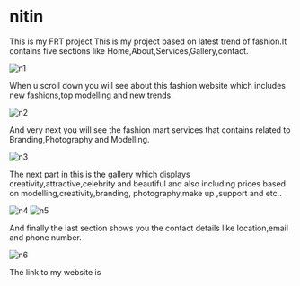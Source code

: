 # nitin
This is my FRT project
This is my project based on latest trend of fashion.It contains five sections like Home,About,Services,Gallery,contact.

![n1](https://user-images.githubusercontent.com/114422816/192328440-35c8ca21-811d-49e0-84a9-42f0fe0a2f18.jpg)

When u scroll down you will see about this fashion website which includes new fashions,top modelling and new trends. 


![n2](https://user-images.githubusercontent.com/114422816/192330688-f615126d-afc9-44a2-809c-278d950b2e06.jpg)

And very next you will see the fashion mart services that contains related to Branding,Photography and Modelling.

![n3](https://user-images.githubusercontent.com/114422816/192331317-41ef9395-4ecb-4e33-be04-07af79504d0d.jpg)

The next part in this is the gallery which displays creativity,attractive,celebrity and beautiful and also including prices based on modelling,creativity,branding,
photography,make up ,support and etc..

![n4](https://user-images.githubusercontent.com/114422816/192334678-575ffbf7-2aca-4f03-8d1e-08f10f468167.jpg)
![n5](https://user-images.githubusercontent.com/114422816/192334728-bfaa8e85-0c69-47b9-b162-9178d06787fc.jpg)

And finally the last section shows you the contact details like location,email and phone number.

![n6](https://user-images.githubusercontent.com/114422816/192335179-d0a68495-3b47-4f65-8719-4bed21305c37.jpg)

The link to my website is 

